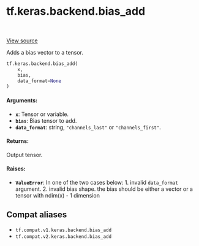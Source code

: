<div itemscope itemtype="http://developers.google.com/ReferenceObject">
<meta itemprop="name" content="tf.keras.backend.bias_add" />
<meta itemprop="path" content="Stable" />
</div>

# tf.keras.backend.bias_add

<!-- Insert buttons and diff -->

<table class="tfo-notebook-buttons tfo-api" align="left">
</table>

<a target="_blank" href="/code/stable/tensorflow/python/keras/backend.py">View source</a>



Adds a bias vector to a tensor.

``` python
tf.keras.backend.bias_add(
    x,
    bias,
    data_format=None
)
```



<!-- Placeholder for "Used in" -->


#### Arguments:


* <b>`x`</b>: Tensor or variable.
* <b>`bias`</b>: Bias tensor to add.
* <b>`data_format`</b>: string, `"channels_last"` or `"channels_first"`.


#### Returns:

Output tensor.



#### Raises:


* <b>`ValueError`</b>: In one of the two cases below:
            1. invalid `data_format` argument.
            2. invalid bias shape.
               the bias should be either a vector or
               a tensor with ndim(x) - 1 dimension

## Compat aliases

* `tf.compat.v1.keras.backend.bias_add`
* `tf.compat.v2.keras.backend.bias_add`

